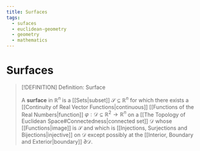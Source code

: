 ```yaml
---
title: Surfaces
tags:
  - sufaces
  - euclidean-geometry
  - geometry
  - mathematics
---
```


# Surfaces

>[!DEFINITION] Definition: Surface
>
>A **surface** in $\mathbb{R}^n$ is a [[Sets|subset]] $\mathcal{S} \subseteq \mathbb{R}^n$ for which there exists a [[Continuity of Real Vector Functions|continuous]] [[Functions of the Real Numbers|function]] $\varphi: \mathcal{D} \subseteq \mathbb{R}^2 \to \mathbb{R}^n$ on a [[The Topology of Euclidean Space#Connectedness|connected set]] $\mathcal{D}$ whose [[Functions|image]] is $\mathcal{S}$ and which is [[Injections, Surjections and Bijections|injective]] on $\mathcal{D}$ except possibly at the [[Interior, Boundary and Exterior|boundary]] $\partial \mathcal{D}$.
>

